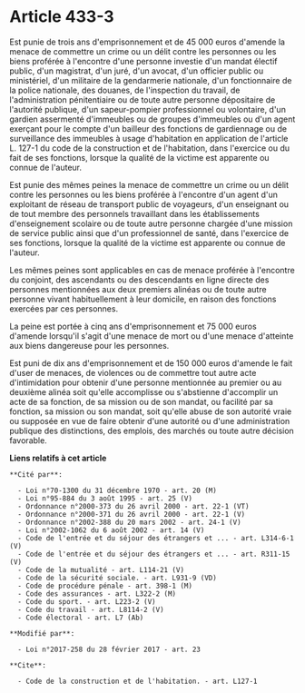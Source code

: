 # Article 433-3

Est punie de trois ans d'emprisonnement et de 45 000 euros d'amende la menace de commettre un crime ou un délit contre les
personnes ou les biens proférée à l'encontre d'une personne investie d'un mandat électif public, d'un magistrat, d'un juré,
d'un avocat, d'un officier public ou ministériel, d'un militaire de la gendarmerie nationale, d'un fonctionnaire de la police
nationale, des douanes, de l'inspection du travail, de l'administration pénitentiaire ou de toute autre personne dépositaire
de l'autorité publique, d'un sapeur-pompier professionnel ou volontaire, d'un gardien assermenté d'immeubles ou de groupes
d'immeubles ou d'un agent exerçant pour le compte d'un bailleur des fonctions de gardiennage ou de surveillance des immeubles
à usage d'habitation en application de l'article L. 127-1 du code de la construction et de l'habitation, dans l'exercice ou
du fait de ses fonctions, lorsque la qualité de la victime est apparente ou connue de l'auteur. 

Est punie des mêmes peines la menace de commettre un crime ou un délit contre les personnes ou les biens proférée à
l'encontre d'un agent d'un exploitant de réseau de transport public de voyageurs, d'un enseignant ou de tout membre des
personnels travaillant dans les établissements d'enseignement scolaire ou de toute autre personne chargée d'une mission de
service public ainsi que d'un professionnel de santé, dans l'exercice de ses fonctions, lorsque la qualité de la victime est
apparente ou connue de l'auteur. 

Les mêmes peines sont applicables en cas de menace proférée à l'encontre du conjoint, des ascendants ou des descendants en
ligne directe des personnes mentionnées aux deux premiers alinéas ou de toute autre personne vivant habituellement à leur
domicile, en raison des fonctions exercées par ces personnes. 

La peine est portée à cinq ans d'emprisonnement et 75 000 euros d'amende lorsqu'il s'agit d'une menace de mort ou d'une
menace d'atteinte aux biens dangereuse pour les personnes. 

Est puni de dix ans d'emprisonnement et de 150 000 euros d'amende le fait d'user de menaces, de violences ou de commettre
tout autre acte d'intimidation pour obtenir d'une personne mentionnée au premier ou au deuxième alinéa soit qu'elle
accomplisse ou s'abstienne d'accomplir un acte de sa fonction, de sa mission ou de son mandat, ou facilité par sa fonction,
sa mission ou son mandat, soit qu'elle abuse de son autorité vraie ou supposée en vue de faire obtenir d'une autorité ou
d'une administration publique des distinctions, des emplois, des marchés ou toute autre décision favorable.

**Liens relatifs à cet article**

	**Cité par**:

	  - Loi n°70-1300 du 31 décembre 1970 - art. 20 (M)
	  - Loi n°95-884 du 3 août 1995 - art. 25 (V)
	  - Ordonnance n°2000-373 du 26 avril 2000 - art. 22-1 (VT)
	  - Ordonnance n°2000-371 du 26 avril 2000 - art. 22-1 (V)
	  - Ordonnance n°2002-388 du 20 mars 2002 - art. 24-1 (V)
	  - Loi n°2002-1062 du 6 août 2002 - art. 14 (V)
	  - Code de l'entrée et du séjour des étrangers et ... - art. L314-6-1 (V)
	  - Code de l'entrée et du séjour des étrangers et ... - art. R311-15 (V)
	  - Code de la mutualité - art. L114-21 (V)
	  - Code de la sécurité sociale. - art. L931-9 (VD)
	  - Code de procédure pénale - art. 398-1 (M)
	  - Code des assurances - art. L322-2 (M)
	  - Code du sport. - art. L223-2 (V)
	  - Code du travail - art. L8114-2 (V)
	  - Code électoral - art. L7 (Ab)

	**Modifié par**:

	  - Loi n°2017-258 du 28 février 2017 - art. 23

	**Cite**:

	  - Code de la construction et de l'habitation. - art. L127-1

